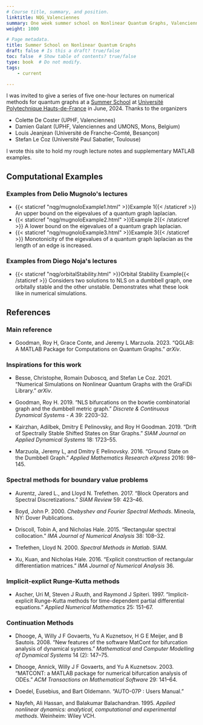 ```yaml
---
# Course title, summary, and position.
linktitle: NQG_Valenciennes
summary: One week summer school on Nonlinear Quantum Graphs, Valenciennes, France, June 17-21, 2024
weight: 1000

# Page metadata.
title: Summer School on Nonlinear Quantum Graphs
draft: false # Is this a draft? true/false
toc: false  # Show table of contents? true/false
type: book  # Do not modify.
tags: 
    - current

---
```


I was invited to give a series of five one-hour lectures on numerical methods for quantum graphs at a [Summer School](https://nqg.sciencesconf.org) at [Université Polytechnique Hauts-de-France](https://www.uphf.fr/en) in June, 2024. Thanks to the organizers

* Colette De Coster (UPHF, Valenciennes)
* Damien Galant (UPHF, Valenciennes and UMONS, Mons, Belgium)
* Louis Jeanjean (Université de Franche-Comté, Besançon)
* Stefan Le Coz (Université Paul Sabatier, Toulouse)

I wrote this site to hold my rough lecture notes and supplementary MATLAB examples.

## Computational Examples

### Examples from Delio Mugnolo's lectures

* {{< staticref "nqg/mugnoloExample1.html" >}}Example 1{{< /staticref >}} An upper bound on the eigevalues of a quantum graph laplacian. 
* {{< staticref "nqg/mugnoloExample2.html" >}}Example 2{{< /staticref >}} A lower bound on the eigevalues of a quantum graph laplacian.
* {{< staticref "nqg/mugnoloExample3.html" >}}Example 3{{< /staticref >}} Monotonicity of the eigevalues of a quantum graph laplacian as the length of an edge is increased.

### Examples from Diego Noja's lectures

* {{< staticref "nqg/orbitalStability.html" >}}Orbital Stability Example{{< /staticref >}} Considers two solutions to NLS on a dumbbell graph, one orbitally stable and the other unstable. Demonstrates what these look like in numerical simulations.

## References

### Main reference
* Goodman, Roy H, Grace Conte, and Jeremy L Marzuola. 2023.
“<span class="nocase">QGLAB: A MATLAB Package for Computations on
Quantum Graphs</span>.” *arXiv*.

### Inspirations for this work

* Besse, Christophe, Romain Duboscq, and Stefan Le Coz. 2021.
“<span class="nocase">Numerical Simulations on Nonlinear Quantum Graphs
with the GraFiDi Library</span>.” *arXiv*.

* Goodman, Roy H. 2019. “<span class="nocase">NLS bifurcations on the
bowtie combinatorial graph and the dumbbell metric graph</span>.”
*Discrete & Continuous Dynamical Systems - A* 39: 2203–32.

* Kairzhan, Adilbek, Dmitry E Pelinovsky, and Roy H Goodman. 2019.
“<span class="nocase">Drift of Spectrally Stable Shifted States on Star
Graphs</span>.” *SIAM Journal on Applied Dynamical Systems* 18: 1723–55.

* Marzuola, Jeremy L, and Dmitry E Pelinovsky. 2016.
“<span class="nocase">Ground State on the Dumbbell Graph</span>.”
*Applied Mathematics Research eXpress* 2016: 98–145.

### Spectral methods for boundary value problems

* Aurentz, Jared L., and Lloyd N. Trefethen. 2017.
“<span class="nocase">Block Operators and Spectral
Discretizations</span>.” *SIAM Review* 59: 423–46.

* Boyd, John P. 2000. *<span class="nocase">Chebyshev and Fourier Spectral
Methods</span>*. Mineola, NY: Dover Publications.

* Driscoll, Tobin A, and Nicholas Hale. 2015.
“<span class="nocase">Rectangular spectral collocation</span>.” *IMA
Journal of Numerical Analysis* 38: 108–32.

* Trefethen, Lloyd N. 2000. *<span class="nocase">Spectral Methods in
Matlab</span>*. SIAM.

* Xu, Kuan, and Nicholas Hale. 2016. “<span class="nocase">Explicit
construction of rectangular differentiation matrices</span>.” *IMA
Journal of Numerical Analysis* 36.

### Implicit-explict Runge-Kutta methods

* Ascher, Uri M, Steven J Ruuth, and Raymond J Spiteri. 1997.
“<span class="nocase">Implicit-explicit Runge-Kutta methods for
time-dependent partial differential equations</span>.” *Applied
Numerical Mathematics* 25: 151–67.

### Continuation Methods

* Dhooge, A, Willy J F Govaerts, Yu A Kuznetsov, H G E Meijer, and B
Sautois. 2008. “<span class="nocase">New features of the software
MatCont for bifurcation analysis of dynamical systems</span>.”
*Mathematical and Computer Modelling of Dynamical Systems* 14 (2):
147–75.

* Dhooge, Annick, Willy J F Govaerts, and Yu A Kuznetsov. 2003.
“<span class="nocase">MATCONT: a MATLAB package for numerical
bifurcation analysis of ODEs</span>.” *ACM Transactions on Mathematical
Software* 29: 141–64.

* Doedel, Eusebius, and Bart Oldemann. “AUTO-07P : Users Manual.”

* Nayfeh, Ali Hassan, and Balakumar Balachandran. 1995.
*<span class="nocase">Applied nonlinear dynamics: analytical,
computational and experimental methods</span>*. Weinheim: Wiley VCH.
